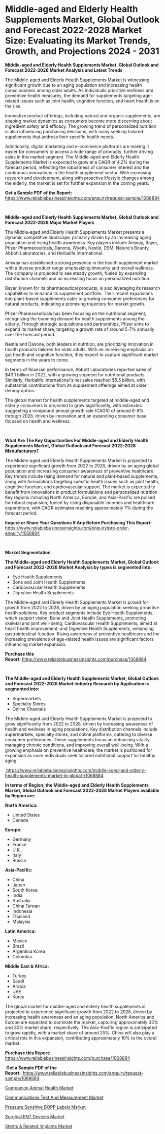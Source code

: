 <p><h1>Middle-aged and Elderly Health Supplements Market, Global Outlook and Forecast 2022-2028 Market Size: Evaluating its Market Trends, Growth, and Projections 2024 - 2031</h1></p><p><strong>Middle-aged and Elderly Health Supplements Market, Global Outlook and Forecast 2022-2028 Market Analysis and Latest Trends</strong></p>
<p><p>The Middle-aged and Elderly Health Supplements Market is witnessing significant growth due to an aging population and increasing health consciousness among older adults. As individuals prioritize wellness and preventive health measures, the demand for supplements targeting age-related issues such as joint health, cognitive function, and heart health is on the rise. </p><p>Innovative product offerings, including natural and organic supplements, are shaping market dynamics as consumers become more discerning about ingredient safety and efficacy. The growing trend of personalized nutrition is also influencing purchasing decisions, with many seeking tailored supplements that address their specific health needs. </p><p>Additionally, digital marketing and e-commerce platforms are making it easier for consumers to access a wide range of products, further driving sales in this market segment. The Middle-aged and Elderly Health Supplements Market is expected to grow at a CAGR of 4.2% during the forecast period, reflecting the robustness of consumer interest and the continuous innovations in the health supplement sector. With increasing research and development, along with proactive lifestyle changes among the elderly, the market is set for further expansion in the coming years.</p></p>
<p><strong>Get a Sample PDF of the Report:&nbsp;</strong> <a href="https://www.reliablebusinessinsights.com/enquiry/request-sample/1068884">https://www.reliablebusinessinsights.com/enquiry/request-sample/1068884</a></p>
<p>&nbsp;</p>
<p><strong>Middle-aged and Elderly Health Supplements Market, Global Outlook and Forecast 2022-2028 Major Market Players</strong></p>
<p><p>The Middle-aged and Elderly Health Supplements Market presents a dynamic competitive landscape, primarily driven by an increasing aging population and rising health awareness. Key players include Amway, Bayer, Pfizer Pharmaceuticals, Danone, Wyeth, Nestle, DSM, Nature's Bounty, Abbott Laboratories, and Herbalife International.</p><p>Amway has established a strong presence in the health supplement market with a diverse product range emphasizing immunity and overall wellness. The company is projected to see steady growth, fueled by expanding distribution channels and an increasing focus on personalized nutrition.</p><p>Bayer, known for its pharmaceutical products, is also leveraging its research capabilities to enhance its supplement portfolio. Their recent expansions into plant-based supplements cater to growing consumer preferences for natural products, indicating a promising trajectory for market growth.</p><p>Pfizer Pharmaceuticals has been focusing on the nutritional segment, recognizing the booming demand for health supplements among the elderly. Through strategic acquisitions and partnerships, Pfizer aims to expand its market share, targeting a growth rate of around 5-7% annually over the forecast period.</p><p>Nestle and Danone, both leaders in nutrition, are prioritizing innovation in health products tailored for older adults. With an increasing emphasis on gut health and cognitive function, they expect to capture significant market segments in the years to come.</p><p>In terms of financial performance, Abbott Laboratories reported sales of $43.1 billion in 2022, with a growing segment for nutritional products. Similarly, Herbalife International's net sales reached $5.5 billion, with substantial contributions from its supplement offerings aimed at older demographics.</p><p>The global market for health supplements targeted at middle-aged and elderly consumers is projected to grow significantly, with estimates suggesting a compound annual growth rate (CAGR) of around 6-8% through 2028, driven by innovation and an expanding consumer base focused on health and wellness.</p></p>
<p>&nbsp;</p>
<p><strong>What Are The Key Opportunities For Middle-aged and Elderly Health Supplements Market, Global Outlook and Forecast 2022-2028 Manufacturers?</strong></p>
<p><p>The Middle-aged and Elderly Health Supplements Market is projected to experience significant growth from 2022 to 2028, driven by an aging global population and increasing consumer awareness of preventive healthcare. Key trends include rising demand for natural and plant-based supplements, along with formulations targeting specific health issues such as joint health, cognitive function, and cardiovascular support. The market is expected to benefit from innovations in product formulations and personalized nutrition. Key regions including North America, Europe, and Asia-Pacific are poised for robust expansion, fueled by rising disposable incomes and healthcare expenditure, with CAGR estimates reaching approximately 7% during the forecast period.</p></p>
<p><strong>Inquire or Share Your Questions If Any Before Purchasing This Report:</strong> <a href="https://www.reliablebusinessinsights.com/enquiry/pre-order-enquiry/1068884">https://www.reliablebusinessinsights.com/enquiry/pre-order-enquiry/1068884</a></p>
<p>&nbsp;</p>
<p><strong>Market Segmentation</strong></p>
<p><strong>The Middle-aged and Elderly Health Supplements Market, Global Outlook and Forecast 2022-2028 Market Analysis by types is segmented into:</strong></p>
<p><ul><li>Eye Health Supplements</li><li>Bone and Joint Health Supplements</li><li>Cardiovascular Health Supplements</li><li>Digeative Health Supplements</li></ul></p>
<p><p>The Middle-aged and Elderly Health Supplements Market is poised for growth from 2022 to 2028, driven by an aging population seeking proactive health solutions. Key product segments include Eye Health Supplements, which support vision; Bone and Joint Health Supplements, promoting skeletal and joint well-being; Cardiovascular Health Supplements, aimed at heart health improvement; and Digestive Health Supplements, enhancing gastrointestinal function. Rising awareness of preventive healthcare and the increasing prevalence of age-related health issues are significant factors influencing market expansion.</p></p>
<p><strong>Purchase this Report:&nbsp;</strong><a href="https://www.reliablebusinessinsights.com/purchase/1068884">https://www.reliablebusinessinsights.com/purchase/1068884</a></p>
<p>&nbsp;</p>
<p><strong>The Middle-aged and Elderly Health Supplements Market, Global Outlook and Forecast 2022-2028 Market Industry Research by Application is segmented into:</strong></p>
<p><ul><li>Supermarkets</li><li>Specialty Stores</li><li>Online Channels</li></ul></p>
<p><p>The Middle-aged and Elderly Health Supplements Market is projected to grow significantly from 2022 to 2028, driven by increasing awareness of health and wellness in aging populations. Key distribution channels include supermarkets, specialty stores, and online platforms, catering to diverse consumer preferences. These supplements focus on enhancing vitality, managing chronic conditions, and improving overall well-being. With a growing emphasis on preventive healthcare, the market is positioned for expansion as more individuals seek tailored nutritional support for healthy aging.</p></p>
<p><a href="https://www.reliablebusinessinsights.com/middle-aged-and-elderly-health-supplements-market-in-global-r1068884">&nbsp;https://www.reliablebusinessinsights.com/middle-aged-and-elderly-health-supplements-market-in-global-r1068884</a></p>
<p><strong>In terms of Region, the Middle-aged and Elderly Health Supplements Market, Global Outlook and Forecast 2022-2028 Market Players available by Region are:</strong></p>
<p>
    <p> <strong> North America: </strong>
        <ul>
            <li>United States</li>
            <li>Canada</li>
        </ul>
        </p> 
    <p> <strong> Europe: </strong>
        <ul>
            <li>Germany</li>
            <li>France</li>
            <li>U.K.</li>
            <li>Italy</li>
            <li>Russia</li>
        </ul>
        </p> 
    <p> <strong> Asia-Pacific: </strong>
        <ul>
            <li>China</li>
            <li>Japan</li>
            <li>South Korea</li>
            <li>India</li>
            <li>Australia</li>
            <li>China Taiwan</li>
            <li>Indonesia</li>
            <li>Thailand</li>
            <li>Malaysia</li>
        </ul>
        </p> 
    <p> <strong> Latin America: </strong>
        <ul>
            <li>Mexico</li>
            <li>Brazil</li>
            <li>Argentina Korea</li>
            <li>Colombia</li>
        </ul>
        </p> 
    <p> <strong> Middle East & Africa: </strong>
        <ul>
            <li>Turkey</li>
            <li>Saudi</li>
            <li>Arabia</li>
            <li>UAE</li>
            <li>Korea</li>
        </ul>
    </p>
    </p>
<p><p>The global market for middle-aged and elderly health supplements is projected to experience significant growth from 2022 to 2028, driven by increasing health awareness and an aging population. North America and Europe are expected to dominate the market, capturing approximately 35% and 30% market share, respectively. The Asia-Pacific region is anticipated to grow rapidly, with a market share of around 25%. China will also play a critical role in this expansion, contributing approximately 10% to the overall market.</p></p>
<p><strong>Purchase this Report: </strong><a href="https://www.reliablebusinessinsights.com/purchase/1068884">https://www.reliablebusinessinsights.com/purchase/1068884</a></p>
<p>&nbsp;<strong>Get a Sample PDF of the Report:&nbsp;&nbsp;</strong><a href="https://www.reliablebusinessinsights.com/enquiry/request-sample/1068884">https://www.reliablebusinessinsights.com/enquiry/request-sample/1068884</a></p>
<p><strong></strong></p>
<p><p><a href="https://www.linkedin.com/pulse/global-companion-animal-health-market-projected-grow-cagr-73-gkgqc?trackingId=PPFSrI0JSJ21geHF%2FxXfmQ%3D%3D">Companion Animal Health Market</a></p><p><a href="https://www.linkedin.com/pulse/future-innovation-global-communications-test-measurement-6lohc?trackingId=57ssvauJR5qbBA3HkVvUGA%3D%3D">Communications Test And Measurement Market</a></p><p><a href="https://medium.com/@howelllesch2023/pressure-sensitive-bopp-labels-market-a-global-and-regional-analysis-focus-on-end-user-product-1d9bf43dd80d">Pressure Sensitive BOPP Labels Market</a></p><p><a href="https://issuu.com/reportprime-2/docs/surgical-ent-devices-market-size-20_a163209f84a444">Surgical ENT Devices Market</a></p><p><a href="https://issuu.com/reportprime-2/docs/stents-related-implants-market-size_0c430642d0170e">Stents & Related Implants Market</a></p></p>
